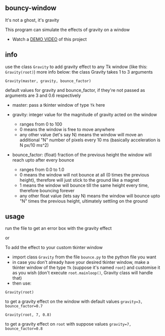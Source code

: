 ## bouncy-window
It's not a ghost, it's gravity

This program can simulate the effects of gravity on a window
- Watch a [DEMO VIDEO](https://youtu.be/naj3HBQeBLY) of this project

## info
use the class `Gravity` to add gravity effect to any Tk window (like this: `Gravity(root)`) more info below:
the class Gravity takes 1 to 3 arguments
```
Gravity(master, gravity, bounce_factor)
```
default values for gravity and bounce_factor, if they're not passed as arguments are 3 and 0.6 respectively

- master: pass a tkinter window of type `Tk` here

- gravity: integer value for the magnitude of gravity acted on the window 
  - ranges from 0 to 100
  - 0 means the window is free to move anywhere
  - any other value (let's say N) means the window will move an additional "N" number of pixels every 10 ms (basically acceleration is N px/10 ms^2)

- bounce_factor: (float) fraction of the previous height the window will reach upto after every bounce
  - ranges from 0.0 to 1.0
  - 0 means the window will not bounce at all (0 times the previous height), therefore will just stick to the ground like a magnet
  - 1 means the window will bounce till the same height every time, therefore bouncing forever
  - any other float value (lets say N) means the window will bounce upto "N" times the previous height, ultimately settling on the ground

## usage
run the file to get an error box with the gravity effect

or

To add the effect to your custom tkinter window

- import class `Gravity` from the file `bounce.py` to the python file you want
- in case you don't already have your desired tkinter window, make a tkinter window of the type `Tk` (suppose it's named `root`) and customise it as you wish (don't execute `root.mainloop()`, Gravity class will handle that)
- then use:
```
Gravity(root)
```
to get a gravity effect on the window with default values `gravity=3, bounce_factor=0.7`

```
Gravity(root, 7, 0.8)
```
to get a gravity effect on `root` with suppose values `gravity=7, bounce_factor=0.8`
